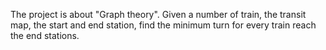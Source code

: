 The project is about "Graph theory". Given a number of train, the transit map, the start and end station, find the minimum turn for every train reach the end stations.